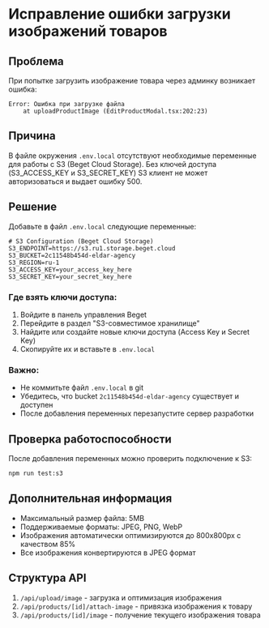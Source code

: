 # Исправление ошибки загрузки изображений товаров

## Проблема
При попытке загрузить изображение товара через админку возникает ошибка:
```
Error: Ошибка при загрузке файла
    at uploadProductImage (EditProductModal.tsx:202:23)
```

## Причина
В файле окружения `.env.local` отсутствуют необходимые переменные для работы с S3 (Beget Cloud Storage). Без ключей доступа (S3_ACCESS_KEY и S3_SECRET_KEY) S3 клиент не может авторизоваться и выдает ошибку 500.

## Решение
Добавьте в файл `.env.local` следующие переменные:

```env
# S3 Configuration (Beget Cloud Storage)
S3_ENDPOINT=https://s3.ru1.storage.beget.cloud
S3_BUCKET=2c11548b454d-eldar-agency
S3_REGION=ru-1
S3_ACCESS_KEY=your_access_key_here
S3_SECRET_KEY=your_secret_key_here
```

### Где взять ключи доступа:
1. Войдите в панель управления Beget
2. Перейдите в раздел "S3-совместимое хранилище"
3. Найдите или создайте новые ключи доступа (Access Key и Secret Key)
4. Скопируйте их и вставьте в `.env.local`

### Важно:
- Не коммитьте файл `.env.local` в git
- Убедитесь, что bucket `2c11548b454d-eldar-agency` существует и доступен
- После добавления переменных перезапустите сервер разработки

## Проверка работоспособности
После добавления переменных можно проверить подключение к S3:
```bash
npm run test:s3
```

## Дополнительная информация
- Максимальный размер файла: 5MB
- Поддерживаемые форматы: JPEG, PNG, WebP
- Изображения автоматически оптимизируются до 800x800px с качеством 85%
- Все изображения конвертируются в JPEG формат

## Структура API
1. `/api/upload/image` - загрузка и оптимизация изображения
2. `/api/products/[id]/attach-image` - привязка изображения к товару
3. `/api/products/[id]/image` - получение текущего изображения товара